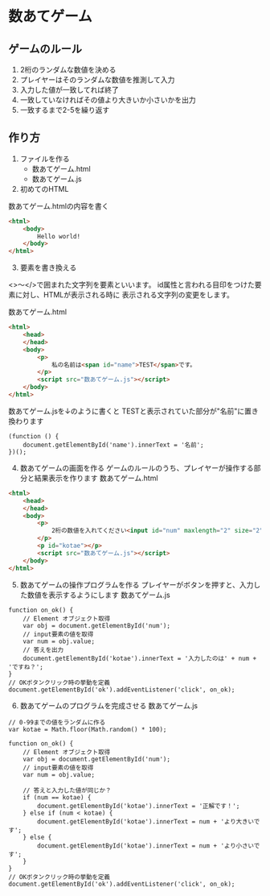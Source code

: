 # 数あてゲーム

## ゲームのルール
1. 2桁のランダムな数値を決める
2. プレイヤーはそのランダムな数値を推測して入力
3. 入力した値が一致してれば終了
4. 一致していなければその値より大きいか小さいかを出力
5. 一致するまで2-5を繰り返す

## 作り方
1. ファイルを作る
   - 数あてゲーム.html
   - 数あてゲーム.js
2. 初めてのHTML

数あてゲーム.htmlの内容を書く
``` HTML
<html>
    <body>
        Hello world!
    </body>
</html>
```

3. 要素を書き換える

<>～</>で囲まれた文字列を要素といいます。
id属性と言われる目印をつけた要素に対し、HTMLが表示される時に
表示される文字列の変更をします。

数あてゲーム.html
``` HTML
<html>
    <head>
    </head>
    <body>
        <p>
            私の名前は<span id="name">TEST</span>です。
        </p>
        <script src="数あてゲーム.js"></script>
    </body>
</html>
```

数あてゲーム.jsを↓のように書くと
TESTと表示されていた部分が"名前"に置き換わります
``` JS
(function () {
    document.getElementById('name').innerText = '名前';
})();
```

4. 数あてゲームの画面を作る
ゲームのルールのうち、プレイヤーが操作する部分と結果表示を作ります
数あてゲーム.html
``` HTML
<html>
    <head>
    </head>
    <body>
        <p>
            2桁の数値を入れてください<input id="num" maxlength="2" size="2" /><button>OK</button>
        </p>
        <p id="kotae"></p>
        <script src="数あてゲーム.js"></script>
    </body>
</html>
```

5. 数あてゲームの操作プログラムを作る
プレイヤーがボタンを押すと、入力した数値を表示するようにします
数あてゲーム.js
``` JS
function on_ok() {
    // Element オブジェクト取得
    var obj = document.getElementById('num');
    // input要素の値を取得
    var num = obj.value;
    // 答えを出力
    document.getElementById('kotae').innerText = '入力したのは' + num + 'ですね？';
}
// OKボタンクリック時の挙動を定義
document.getElementById('ok').addEventListener('click', on_ok);

```

6. 数あてゲームのプログラムを完成させる
数あてゲーム.js
``` JS
// 0-99までの値をランダムに作る
var kotae = Math.floor(Math.random() * 100);

function on_ok() {
    // Element オブジェクト取得
    var obj = document.getElementById('num');
    // input要素の値を取得
    var num = obj.value;

    // 答えと入力した値が同じか？
    if (num == kotae) {
        document.getElementById('kotae').innerText = '正解です！';
    } else if (num < kotae) {
        document.getElementById('kotae').innerText = num + 'より大きいです';
    } else {
        document.getElementById('kotae').innerText = num + 'より小さいです';
    }
}
// OKボタンクリック時の挙動を定義
document.getElementById('ok').addEventListener('click', on_ok);
```